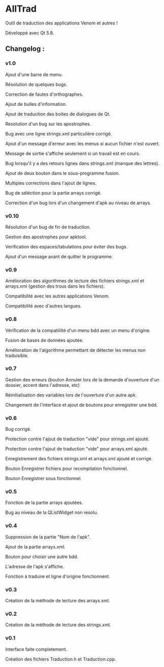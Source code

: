 # AllTrad
Outil de traduction des applications Venom et autres !

Développé avec Qt 5.8. 

## Changelog :

### v1.0

Ajout d'une barre de menu.

Résolution de quelques bugs.

Correction de fautes d'orthographes.

Ajout de bulles d'information.

Ajout de traduction des boites de dialogues de Qt.

Resolution d'un bug sur les apostrophes.

Bug avec une ligne strings.xml particulière corrigé.

Ajout d'un message d'erreur avec les menus si aucun fichier n'est ouvert.

Message de sortie s'affiche seulement si un travail est en cours.

Bug lorsqu'il y a des retours lignes dans strings.xml (manque des lettres).

Ajout de deux bouton dans le sous-programme fusion.

Multiples corrections dans l'ajout de lignes.

Bug de séléction pour la partie arrays corrigé.

Correction d'un bug lors d'un changement d'apk au niveau de arrays.


### v0.10

Résolution d'un bug de fin de traduction.

Gestion des apostrophes pour apktool.

Verification des espaces/tabulations pour éviter des bugs.

Ajout d'un message avant de quitter le programme.


### v0.9

Amélioration des algorithmes de lecture des fichiers strings.xml et arrays.xml (gestion des trous dans les fichiers).

Compatibilité avec les autres applications Venom.

Compatibilité avec d'autres langues.


### v0.8

Vérification de la compatiilité d'un menu bdd avec un menu d'origine.

Fusion de bases de données ajoutée.

Amélioration de l'algorithme permettant de détecter les menus non traduisible.


### v0.7

Gestion des erreurs (bouton Annuler lors de la demande d'ouverture d'un dossier, accent dans l'adresse, etc)

Réinitialisation des variables lors de l'ouverture d'un autre apk.

Changement de l'interface et ajout de boutons pour enregistrer une bdd.


### v0.6

Bug corrigé.

Protection contre l'ajout de traduction "vide" pour strings.xml ajouté.

Protection contre l'ajout de traduction "vide" pour arrays.xml ajouté.

Enregistrement des fichiers strings.xml et arrays.xml ajouté et corrigé.

Bouton Enregistrer fichiers pour recompilation fonctionnel.

Bouton Enregistrer sous fonctionnel.


### v0.5

Fonction de la partie arrays ajoutées.

Bug au niveau de la QListWidget non resolu.


### v0.4

Suppression de la partie "Nom de l'apk".

Ajout de la partie arrays.xml.

Bouton pour choisir une autre bdd.

L'adresse de l'apk s'affiche.

Fonction à traduire et ligne d'origine fonctionnent.


### v0.3

Création de la méthode de lecture des arrays.xml.


### v0.2

Création de la méthode de lecture des strings.xml.


### v0.1

Interface faite completement.

Création des fichiers Traduction.h et Traduction.cpp.
